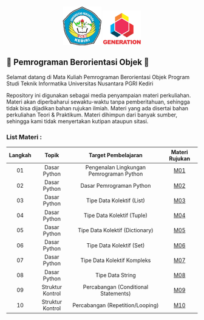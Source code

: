<p align="center">
  <img width="20%" src="./assets/Logo-UNP-Kediri-terbaru-2023.png">   
  <img width="20%" src="./assets/LOGO GENERATION.png"><br/>
</p>

## 🎉 Pemrograman Berorientasi Objek 🎉

Selamat datang di Mata Kuliah Pemrograman Berorientasi Objek
Program Studi Teknik Informatika
Universitas Nusantara PGRI Kediri

Repository ini digunakan sebagai media penyampaian materi perkuliahan.
Materi akan diperbaharui sewaktu-waktu tanpa pemberitahuan, sehingga tidak bisa dijadikan bahan rujukan ilmiah.
Materi yang ada disertai bahan perkuliahan Teori & Praktikum.
Materi dihimpun dari banyak sumber, sehingga kami tidak menyertakan kutipan ataupun sitasi.

### List Materi :
|Langkah|Topik|Target Pembelajaran|Materi Rujukan|
|:-:|:-:|:-:|:-:|
|01|Dasar Python|Pengenalan Lingkungan Pemrograman Python|[M01](M01/README.md)|
|02|Dasar Python|Dasar Pemrograman Python|[M02](M02/README.md)|
|03|Dasar Python|Tipe Data Kolektif (List)|[M03](M03/README.md)|
|04|Dasar Python|Tipe Data Kolektif (Tuple)|[M04](M04/README.md)|
|05|Dasar Python|Tipe Data Kolektif (Dictionary)|[M05](M05/README.md)|
|06|Dasar Python|Tipe Data Kolektif (Set)|[M06](M06/README.md)|
|07|Dasar Python|Tipe Data Kolektif Kompleks|[M07](M07/README.md)|
|08|Dasar Python|Tipe Data String|[M08](M08/README.md)|
|09|Struktur Kontrol|Percabangan (Conditional Statements)|[M09](M09/README.md)|
|10|Struktur Kontrol|Percabangan (Repetition/Looping)|[M10](M10/README.md)|